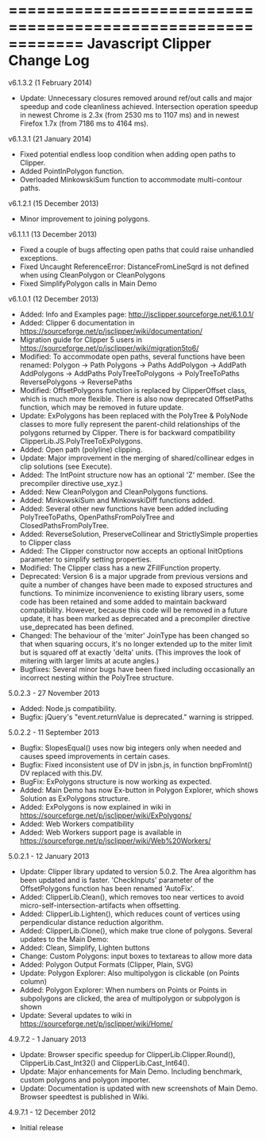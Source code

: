 ============================================================
Javascript Clipper Change Log
============================================================

v6.1.3.2 (1 February 2014)
* Update: Unnecessary closures removed around ref/out calls and major
  speedup and code cleanliness achieved. Intersection operation speedup 
  in newest Chrome is 2.3x (from 2530 ms to 1107 ms) and in newest 
  Firefox 1.7x (from 7186 ms to 4164 ms).

v6.1.3.1 (21 January 2014)
* Fixed potential endless loop condition when adding open 
  paths to Clipper.
* Added PointInPolygon function.
* Overloaded MinkowskiSum function to accommodate multi-contour 
  paths.
  
v6.1.2.1 (15 December 2013)
* Minor improvement to joining polygons.

v6.1.1.1 (13 December 2013)
* Fixed a couple of bugs affecting open paths that could 
  raise unhandled exceptions.
* Fixed Uncaught ReferenceError: DistanceFromLineSqrd is not defined when
  using CleanPolygon or CleanPolygons
* Fixed SimplifyPolygon calls in Main Demo

v6.1.0.1 (12 December 2013)
* Added: Info and Examples page: http://jsclipper.sourceforge.net/6.1.0.1/
* Added: Clipper 6 documentation in 
  https://sourceforge.net/p/jsclipper/wiki/documentation/
* Migration guide for Clipper 5 users in
  https://sourceforge.net/p/jsclipper/wiki/migration5to6/
* Modified: To accommodate open paths, several functions have been renamed:
  Polygon -> Path
  Polygons -> Paths
  AddPolygon -> AddPath
  AddPolygons -> AddPaths
  PolyTreeToPolygons -> PolyTreeToPaths
  ReversePolygons -> ReversePaths
* Modified: OffsetPolygons function is replaced by ClipperOffset
  class, which is much more flexible. There is also now deprecated
  OffsetPaths function, which may be removed in future update.
* Update: ExPolygons has been replaced with the PolyTree & 
  PolyNode classes to more fully represent the parent-child 
  relationships of the polygons returned by Clipper. There is 
  for backward compatibility ClipperLib.JS.PolyTreeToExPolygons.
* Added: Open path (polyline) clipping.
* Update: Major improvement in the merging of 
  shared/collinear edges in clip solutions (see Execute). 
* Added: The IntPoint structure now has an optional 'Z' member. 
  (See the precompiler directive use_xyz.) 
* Added: New CleanPolygon and CleanPolygons functions.
* Added: MinkowskiSum and MinkowskiDiff functions added. 
* Added: Several other new functions have been added including 
  PolyTreeToPaths, OpenPathsFromPolyTree and ClosedPathsFromPolyTree. 
* Added: ReverseSolution, PreserveCollinear and StrictlySimple properties to Clipper class
* Added: The Clipper constructor now accepts an optional InitOptions 
  parameter to simplify setting properties. 
* Modified: The Clipper class has a new ZFillFunction property. 
* Deprecated: Version 6 is a major upgrade from previous versions 
  and quite a number of changes have been made to exposed structures 
  and functions. To minimize inconvenience to existing library users, 
  some code has been retained and some added to maintain backward 
  compatibility. However, because this code will be removed in a 
  future update, it has been marked as deprecated and a precompiler 
  directive use_deprecated has been defined.
* Changed: The behaviour of the 'miter' JoinType has been 
  changed so that when squaring occurs, it's no longer 
  extended up to the miter limit but is squared off at 
  exactly 'delta' units. (This improves the look of mitering 
  with larger limits at acute angles.) 
* Bugfixes: Several minor bugs have been fixed including 
  occasionally an incorrect nesting within the PolyTree structure.

5.0.2.3 - 27 November 2013
* Added: Node.js compatibility.
* Bugfix: jQuery's "event.returnValue is deprecated." warning is stripped.

5.0.2.2 - 11 September 2013
* Bugfix: SlopesEqual() uses now big integers only when needed and causes speed improvements in certain cases.
* Bugfix: Fixed inconsistent use of DV in jsbn.js, in function bnpFromInt() DV replaced with this.DV.
* BugFix: ExPolygons structure is now working as expected.
* Added: Main Demo has now Ex-button in Polygon Explorer, which shows Solution as ExPolygons structure.
* Added: ExPolygons is now explained in wiki in https://sourceforge.net/p/jsclipper/wiki/ExPolygons/
* Added: Web Workers compatibility
* Added: Web Workers support page is available in https://sourceforge.net/p/jsclipper/wiki/Web%20Workers/

5.0.2.1 - 12 January 2013
* Update: Clipper library updated to version 5.0.2. The Area algorithm has been updated and is faster. 
  'CheckInputs' parameter of the OffsetPolygons function has been renamed 'AutoFix'.
* Added: ClipperLib.Clean(), which removes too near vertices to avoid micro-self-intersection-artifacts when offsetting.
* Added: ClipperLib.Lighten(), which reduces count of vertices using perpendicular distance reduction algorithm.
* Added: ClipperLib.Clone(), which make true clone of polygons.
Several updates to the Main Demo:
* Added: Clean, Simplify, Lighten buttons
* Change: Custom Polygons: input boxes to textareas to allow more data
* Added: Polygon Output Formats (Clipper, Plain, SVG)
* Update: Polygon Explorer: Also multipolygon is clickable (on Points column) 
* Added: Polygon Explorer: When numbers on Points or Points in subpolygons are clicked, the area of multipolygon or subpolygon is shown
* Update: Several updates to wiki in https://sourceforge.net/p/jsclipper/wiki/Home/

4.9.7.2 - 1 January 2013
* Update: Browser specific speedup for ClipperLib.Clipper.Round(), ClipperLib.Cast_Int32() and ClipperLib.Cast_Int64().
* Update: Major enhancements for Main Demo. Including benchmark, custom polygons and polygon importer.
* Update: Documentation is updated with new screenshots of Main Demo. Browser speedtest is published in Wiki.

4.9.7.1 - 12 December 2012
* Initial release